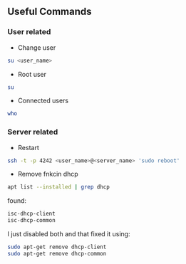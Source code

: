 ## Useful Commands
### User related
- Change user
```bash
su <user_name>
```

- Root user
```bash
su
```

- Connected users
```bash
who
```

### Server related
- Restart
```bash
ssh -t -p 4242 <user_name>@<server_name> 'sudo reboot'
```

- Remove fnkcin dhcp
```bash
apt list --installed | grep dhcp
```
found:
```bash
isc-dhcp-client
isc-dhcp-common
```
I just disabled both and that fixed it using:
```bash
sudo apt-get remove dhcp-client
sudo apt-get remove dhcp-common
```
